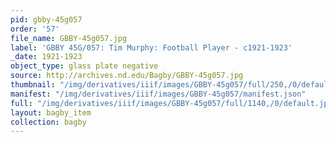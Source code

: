 ```yaml
---
pid: gbby-45g057
order: '57'
file_name: GBBY-45g057.jpg
label: 'GBBY 45G/057: Tim Murphy: Football Player - c1921-1923'
_date: 1921-1923
object_type: glass plate negative
source: http://archives.nd.edu/Bagby/GBBY-45g057.jpg
thumbnail: "/img/derivatives/iiif/images/GBBY-45g057/full/250,/0/default.jpg"
manifest: "/img/derivatives/iiif/images/GBBY-45g057/manifest.json"
full: "/img/derivatives/iiif/images/GBBY-45g057/full/1140,/0/default.jpg"
layout: bagby_item
collection: bagby
---
```

